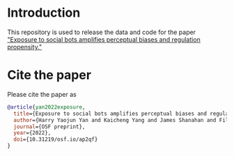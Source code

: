 # Introduction

This repository is used to release the data and code for the paper ["Exposure to social bots amplifies perceptual biases and regulation propensity."](https://osf.io/ap2qf/)

# Cite the paper

Please cite the paper as 

```bib
@article{yan2022exposure,
  title={Exposure to social bots amplifies perceptual biases and regulation propensity},
  author={Harry Yaojun Yan and Kaicheng Yang and James Shanahan and Filippo Menczer},
  journal={OSF preprint},
  year={2022},
  doi={10.31219/osf.io/ap2qf}
}
```
